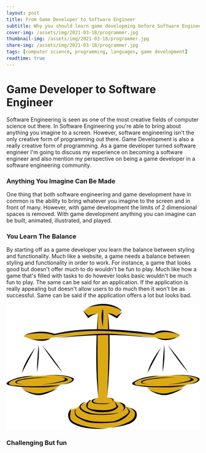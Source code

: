 ```yaml
---
layout: post
title: From Game Developer to Software Engineer
subtitle: Why you should learn game developming before Software Engineering
cover-img: /assets/img/2021-03-18/programmer.jpg
thumbnail-img: /assets/img/2021-03-18/programmer.jpg
share-img: /assets/img/2021-03-18/programmer.jpg
tags: [computer science, programming, languages, game development]
readtime: true
---
```


# Game Developer to Software Engineer

Software Engineering is seen as one of the most creative fields of computer science out there. In Software Engineering you're able to bring about anything you imagine to a screen. However, software engineering isn't the only creative form of programming out there. Game Development is also a really creative form of programming. As a game developer turned software engineer I'm going to discuss my experience on becoming a software engineer and also mention my perspective on being a game developer in a software engineering community.

### Anything You Imagine Can Be Made

One thing that both software engineering and game development have in common is the ability to bring whatever you imagine to the screen and in front of many. However, with game development the limits of 2 dimensional spaces is removed. With game development anything you can imagine can be built, animated, illustrated, and played.

### You Learn The Balance

By starting off as a game developer you learn the balance between styling and functionality. Much like a website, a game needs a balance between styling and functionality in order to work. For instance, a game that looks good but doesn't offer much to do wouldn't be fun to play. Much like how a game that's filled with tasks to do however looks basic wouldn't be much fun to play. The same can be said for an application. If the application is really appealing but doesn't allow users to do much then it won't be as successful. Same can be said if the application offers a lot but looks bad.

![api-model](/assets/img/2021-03-18/balance.jpg)

### Challenging But fun
